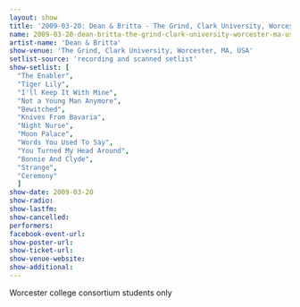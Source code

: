 ```yaml
---
layout: show
title: '2009-03-20: Dean & Britta - The Grind, Clark University, Worcester, MA, USA'
name: 2009-03-20-dean-britta-the-grind-clark-university-worcester-ma-usa
artist-name: 'Dean & Britta'
show-venue: 'The Grind, Clark University, Worcester, MA, USA'
setlist-source: 'recording and scanned setlist'
show-setlist: [
  "The Enabler",
  "Tiger Lily",
  "I'll Keep It With Mine",
  "Not a Young Man Anymore",
  "Bewitched",
  "Knives From Bavaria",
  "Night Nurse",
  "Moon Palace",
  "Words You Used To Say",
  "You Turned My Head Around",
  "Bonnie And Clyde",
  "Strange",
  "Ceremony"
  ]
show-date: 2009-03-20
show-radio: 
show-lastfm: 
show-cancelled: 
performers: 
facebook-event-url: 
show-poster-url: 
show-ticket-url: 
show-venue-website: 
show-additional: 
---
```


Worcester college consortium students only